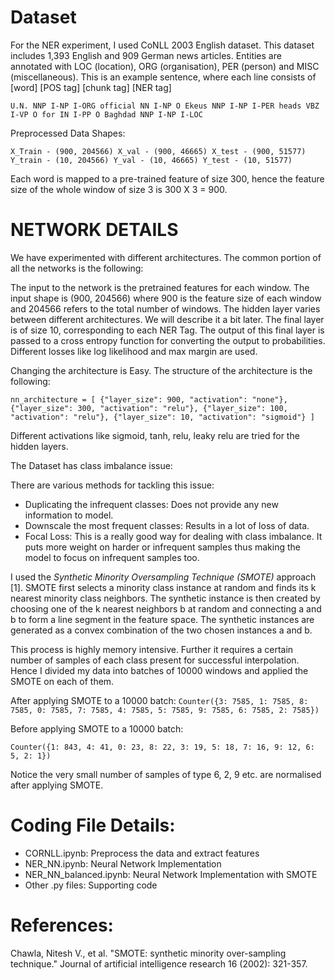 # Dataset

For the NER experiment, I used CoNLL 2003 English dataset. This dataset includes 1,393 English and 909 German news articles. Entities are annotated with LOC (location), ORG (organisation), PER (person) and MISC (miscellaneous). This is an example sentence, where each line consists of [word] [POS tag] [chunk tag] [NER tag]

`U.N. NNP I-NP I-ORG
official NN I-NP O
Ekeus NNP I-NP I-PER
heads VBZ I-VP O
for IN I-PP O
Baghdad NNP I-NP I-LOC`




Preprocessed Data Shapes:

 
`X_Train - (900, 204566)
X_val - (900, 46665)
X_test - (900, 51577)
Y_train - (10, 204566)
Y_val - (10, 46665)
Y_test - (10, 51577)`

Each word is mapped to a pre-trained feature of size 300, hence the feature size of the whole window of size 3 is 300 X 3 = 900.

# NETWORK DETAILS

We have experimented with different architectures. The common portion of all the networks is the following:

The input to the network is the pretrained features for each window. The input shape is (900, 204566) where 900 is the feature size of each window and 204566 refers to the total number of windows. The hidden layer varies between different architectures. We will describe it a bit later.
The final layer is of size 10, corresponding to each NER Tag. The output of this final layer is passed to a cross entropy function for converting the output to probabilities. Different losses like log likelihood and max margin are used. 

Changing the architecture is Easy. The structure of the architecture is the following:

`nn_architecture = [
 {"layer_size": 900, "activation": "none"},
 {"layer_size": 300, "activation": "relu"},
 {"layer_size": 100, "activation": "relu"},
 {"layer_size": 10, "activation": "sigmoid"}
]`

Different activations like sigmoid, tanh, relu, leaky relu are tried for the hidden layers. 


The Dataset has class imbalance issue:

There are various methods for tackling this issue:

- Duplicating the infrequent classes: Does not provide any new information to model.
- Downscale the most frequent classes: Results in a lot of loss of data.
- Focal Loss: This is a really good way for dealing with class imbalance. It puts more weight on harder or infrequent samples thus making the model to focus on infrequent samples too.

I used the *Synthetic Minority Oversampling Technique (SMOTE)* approach [1]. SMOTE first selects a minority class instance at random and finds its k nearest minority class neighbors. The synthetic instance is then created by choosing one of the k nearest neighbors b at random and connecting a and b to form a line segment in the feature space. The synthetic instances are generated as a convex combination of the two chosen instances a and b.

This process is highly memory intensive. Further it requires a certain number of samples of each class present for successful interpolation. Hence I divided my data into batches of 10000 windows and applied the SMOTE on each of them. 

After applying SMOTE to a 10000 batch: 
`Counter({3: 7585, 1: 7585, 8: 7585, 0: 7585, 7: 7585, 4: 7585, 5: 7585, 9: 7585, 6: 7585, 2: 7585})`

Before applying SMOTE to a 10000 batch: 

`Counter({1: 843, 4: 41, 0: 23, 8: 22, 3: 19, 5: 18, 7: 16, 9: 12, 6: 5, 2: 1})`

Notice the very small number of samples of type 6, 2, 9 etc. are normalised after applying SMOTE. 

# Coding File Details:

- CORNLL.ipynb: Preprocess the data and extract features
- NER_NN.ipynb: Neural Network Implementation
- NER_NN_balanced.ipynb: Neural Network Implementation with SMOTE
- Other .py files: Supporting code

# References:

Chawla, Nitesh V., et al. "SMOTE: synthetic minority over-sampling technique." Journal of artificial intelligence research 16 (2002): 321-357.



